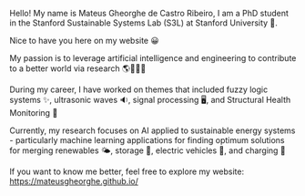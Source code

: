Hello! My name is Mateus Gheorghe de Castro Ribeiro, I am a PhD student in the Stanford Sustainable Systems Lab (S3L) at Stanford University 🌲.

Nice to have you here on my website 😀

My passion is to leverage artificial intelligence and engineering to contribute to a better world via research 🌎👨‍💻💡

During my career, I have worked on themes that included fuzzy logic systems ✨, ultrasonic waves 🔉, signal processing 🖥️, and Structural Health Monitoring 📌

Currently, my research focuses on AI applied to sustainable energy systems - particularly machine learning applications for finding optimum solutions for merging renewables 🌤, storage 🔋, electric vehicles 🚙, and charging 🔌

If you want to know me better, feel free to explore my website: https://mateusgheorghe.github.io/


<!---
MateusGheorghe/MateusGheorghe is a ✨ special ✨ repository because its `README.md` (this file) appears on your GitHub profile.
You can click the Preview link to take a look at your changes.
--->
